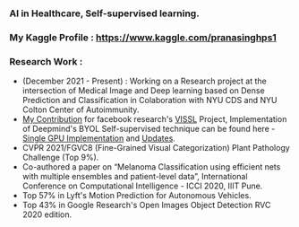 ### AI in Healthcare, Self-supervised learning.
### My Kaggle Profile : https://www.kaggle.com/pranasinghps1
### Research Work :
- (December 2021 - Present) : Working on a Research project at the intersection of Medical Image and Deep learning based on Dense Prediction and Classification in Colaboration with NYU CDS and NYU Colton Center of Autoimmunity.
- [My Contribution](https://github.com/facebookresearch/vissl/pull/454) for facebook research's [VISSL](https://github.com/facebookresearch/vissl) Project, Implementation of Deepmind's BYOL Self-supervised technique can be found here - [Single GPU Implementation](https://github.com/iseessel/vissl/pull/1) and [Updates](https://github.com/iseessel/vissl/pull/2).
- CVPR 2021/FGVC8 (Fine-Grained Visual Categorization) Plant Pathology Challenge (Top 9%).
- Co-authored a paper on “Melanoma Classification using efficient nets with multiple ensembles and patient-level data”, International Conference on Computational Intelligence - ICCI 2020, IIIT Pune.
- Top 57% in Lyft's Motion Prediction for Autonomous Vehicles.
- Top 43% in Google Research's Open Images Object Detection RVC 2020 edition.





<!--
**pranavsinghps1/pranavsinghps1** is a ✨ _special_ ✨ repository because its `README.md` (this file) appears on your GitHub profile.

Here are some ideas to get you started:

- 🔭 I’m currently working on ...
- 🌱 I’m currently learning ...
- 👯 I’m looking to collaborate on ...
- 🤔 I’m looking for help with ...
- 💬 Ask me about ...
- 📫 How to reach me: ...
- 😄 Pronouns: ...
- ⚡ Fun fact: ...
[![Pranav's GitHub stats](https://github-readme-stats.vercel.app/api?username=pranavsinghps1&theme=dark&count_private=true)](https://github.com/anuraghazra/github-readme-stats)
[![Top Langs](https://github-readme-stats.vercel.app/api/top-langs/?username=pranavsinghps1&layout=compact&theme=dark&count_private=true&hide=javascript,html,css)](https://github.com/anuraghazra/github-readme-stats)
-->




